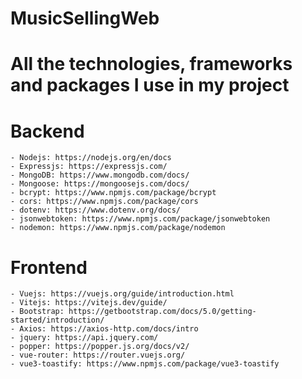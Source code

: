 # MusicSellingWeb
# All the technologies, frameworks and packages I use in my project
# Backend
    - Nodejs: https://nodejs.org/en/docs
    - Expressjs: https://expressjs.com/
    - MongoDB: https://www.mongodb.com/docs/
    - Mongoose: https://mongoosejs.com/docs/
    - bcrypt: https://www.npmjs.com/package/bcrypt
    - cors: https://www.npmjs.com/package/cors
    - dotenv: https://www.dotenv.org/docs/
    - jsonwebtoken: https://www.npmjs.com/package/jsonwebtoken
    - nodemon: https://www.npmjs.com/package/nodemon
# Frontend
    - Vuejs: https://vuejs.org/guide/introduction.html
    - Vitejs: https://vitejs.dev/guide/
    - Bootstrap: https://getbootstrap.com/docs/5.0/getting-started/introduction/
    - Axios: https://axios-http.com/docs/intro
    - jquery: https://api.jquery.com/
    - popper: https://popper.js.org/docs/v2/
    - vue-router: https://router.vuejs.org/
    - vue3-toastify: https://www.npmjs.com/package/vue3-toastify

